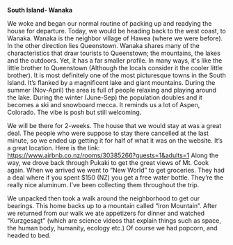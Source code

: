 **South Island- Wanaka**

We woke and began our normal routine of packing up and readying the house for
departure. Today, we would be heading back to the west coast, to Wanaka. Wanaka
is the neighbor village of Hawea (where we were before). In the other direction lies
Queenstown. Wanaka shares many of the characteristics that draw tourists to
Queenstown; the mountains, the lakes and the outdoors. Yet, it has a far smaller profile.
In many ways, it's like the little brother to Queenstown (Although the locals consider it
the cooler little brother). It is most definitely one of the most picturesque towns in the
South Island. It’s flanked by a magnificent lake and giant mountains. During the
summer (Nov-April) the area is full of people relaxing and playing around the lake.
During the winter (June-Sep) the population doubles and it becomes a ski and
snowboard mecca. It reminds us a lot of Aspen, Colorado. The vibe is posh but still
welcoming.

We will be there for 2-weeks. The house that we would stay at was a great deal. The
people who were suppose to stay there cancelled at the last minute, so we ended up
getting it for half of what it was on the website. It’s a great location. Here is the link:
https://www.airbnb.co.nz/rooms/30385266?guests=1&adults=1
Along the way, we drove back through Pukaki to get the great views of Mt. Cook
again. When we arrived we went to “New World” to get groceries. They had a deal
where if you spent $150 (NZ) you get a free water bottle. They’re the really nice
aluminum. I’ve been collecting them throughout the trip.

We unpacked then took a walk around the neighborhood to get our bearings. This
home backs up to a mountain called “Iron Mountain”. After we returned from our walk
we ate appetizers for dinner and watched “Kurzgesagt” (which are science videos
that explain things such as space, the human body, humanity, ecology etc.) Of course
we had popcorn, and headed to bed.